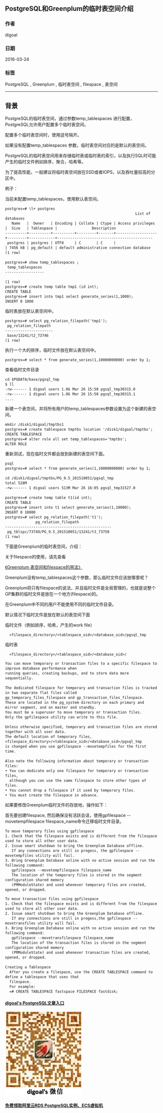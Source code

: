 ## PostgreSQL和Greenplum的临时表空间介绍  
                                                                                                                                                                         
### 作者                                                                                                                                                                         
digoal                                                                                                                                                                         
                                                                                                                                                                         
### 日期                                                                                                                                                                         
2016-03-24                                                                                                                                                                    
                                                                                                                                                                         
### 标签                                                                                                                                                                         
PostgreSQL , Greenplum , 临时表空间 , filespace , 表空间    
                                                                                                                                                                         
----                                                                                                                                                                         
                                                                                                                                                                         
## 背景                                                             
PostgreSQL的临时表空间，通过参数temp_tablespaces 进行配置，PostgreSQL允许用户配置多个临时表空间。        
  
配置多个临时表空间时，使用逗号隔开。        
  
如果没有配置temp_tablespaces 参数，临时表空间对应的是默认的表空间。        
  
PostgreSQL的临时表空间用来存储临时表或临时表的索引，以及执行SQL时可能产生的临时文件例如排序，聚合，哈希等。      
    
为了提高性能，一般建议将临时表空间放在SSD或者IOPS，以及吞吐量较高的分区中。      
    
例子：    
  
当前未配置temp_tablespaces，使用默认表空间。      
  
```  
postgres=# \l+ postgres    
                                                            List of databases    
   Name   |  Owner   | Encoding | Collate | Ctype | Access privileges |  Size   | Tablespace |                Description                     
----------+----------+----------+---------+-------+-------------------+---------+------------+--------------------------------------------    
 postgres | postgres | UTF8     | C       | C     |                   | 7456 kB | pg_default | default administrative connection database    
(1 row)    
    
postgres=# show temp_tablespaces ;    
 temp_tablespaces     
------------------    
     
(1 row)    
postgres=# create temp table tmp1 (id int);    
CREATE TABLE    
postgres=# insert into tmp1 select generate_series(1,1000);    
INSERT 0 1000    
```  
  
临时表放在默认表空间中。    
  
```  
postgres=# select pg_relation_filepath('tmp1');    
 pg_relation_filepath     
----------------------    
 base/13241/t2_73746    
(1 row)    
```  
  
执行一个大的排序，临时文件放在默认表空间中。    
  
```  
postgres=# select * from generate_series(1,10000000000) order by 1;    
```  
  
查看临时文件目录    
  
```  
cd $PGDATA/base/pgsql_tmp    
$ ll    
-rw------- 1 digoal users 1.0G Mar 26 15:58 pgsql_tmp30315.0    
-rw------- 1 digoal users 1.0G Mar 26 15:58 pgsql_tmp30315.1    
....    
```  
  
新建一个表空间，并将所有用户的temp_tablespaces参数设置为这个新建的表空间。      
  
```  
mkdir /disk1/digoal/tmptbs1    
postgres=# create tablespace tmptbs location '/disk1/digoal/tmptbs';    
CREATE TABLESPACE    
postgres=# alter role all set temp_tablespaces='tmptbs';    
ALTER ROLE    
```  
  
重新测试，现在临时文件都会放到新建的表空间下面。      
  
```  
psql    
postgres=# select * from generate_series(1,10000000000) order by 1;    
    
cd /disk1/digoal/tmptbs/PG_9.5_201510051/pgsql_tmp    
total 528M    
-rw------- 1 digoal users 513M Mar 26 16:05 pgsql_tmp31527.0    
    
postgres=# create temp table t1(id int);    
CREATE TABLE    
postgres=# insert into t1 select generate_series(1,10000);    
INSERT 0 10000    
postgres=# select pg_relation_filepath('t1');    
              pg_relation_filepath                   
-------------------------------------------------    
 pg_tblspc/73749/PG_9.5_201510051/13241/t3_73750    
(1 row)    
```  
    
  
下面是Greenplum的临时表空间，介绍：      
  
关于filespace的使用，请先查看    
  
[《Greenplum 表空间和filespace的用法》](../201512/20151218_01.md)    
    
Greenplum没有temp_tablespaces这个参数，那么临时文件应该放哪里呢？    
  
Greenplum将只有filespace的说法，并且临时文件是全局管理的，也就是说整个GP集群的临时文件是放在一个地方(filespace)的。      
  
在Greenplum中不同的用户不能使用不同的临时文件目录。      
    
默认情况下临时文件是放在默认的表空间下面    
  
临时文件（例如排序，哈希，产生的work file）    
  
```  
  <filespace_directory>/<tablespace_oid>/<database_oid>/pgsql_tmp     
```  
  
临时表    
  
```  
  <filespace_directory>/<tablespace_oid>/<database_oid>/    
```  
  
```  
You can move temporary or transaction files to a specific filespace to improve database performance when    
running queries, creating backups, and to store data more sequentially.    
    
The dedicated filespace for temporary and transaction files is tracked in two separate flat files called    
gp_temporary_files_filespace and gp_transaction_files_filespace.     
These are located in the pg_system directory on each primary and mirror segment, and on master and standby.     
You must be a superuser to move temporary or transaction files.     
Only the gpfilespace utility can write to this file.    
    
Unless otherwise specified, temporary and transaction files are stored together with all user data.     
The default location of temporary files, <filespace_directory>/<tablespace_oid>/<database_oid>/pgsql_tmp     
is changed when you use gpfilespace --movetempfiles for the first time.    
    
Also note the following information about temporary or transaction files:    
• You can dedicate only one filespace for temporary or transaction files,     
  although you can use the same filespace to store other types of files.    
• You cannot drop a filespace if it used by temporary files.    
• You must create the filespace in advance.     
```  
  
如果要修改Greenplum临时文件的存放地，操作如下：    
  
首先要创建filespace, 然后确保没有活跃会话，使用gpfilespace --movetempfilespace filespace_name命令迁移临时文件目录。      
  
```  
To move temporary files using gpfilespace      
1. Check that the filespace exists and is different from the filespace used to store all other user data.    
2. Issue smart shutdown to bring the Greenplum Database offline.    
   If any connections are still in progess, the gpfilespace --movetempfiles utility will fail.    
3. Bring Greenplum Database online with no active session and run the following command:    
   gpfilespace --movetempfilespace filespace_name    
   The location of the temporary files is stored in the segment configuration shared memory    
   (PMModuleState) and used whenever temporary files are created, opened, or dropped.    
```  
  
```  
To move transaction files using gpfilespace    
1. Check that the filespace exists and is different from the filespace used to store all other user data.    
2. Issue smart shutdown to bring the Greenplum Database offline.    
   If any connections are still in progess,the gpfilespace --movetransfiles utility will fail.    
3. Bring Greenplum Database online with no active session and run the following command:    
   gpfilespace --movetransfilespace filespace_name    
   The location of the transaction files is stored in the segment configuration shared memory    
   (PMModuleState) and used whenever transaction files are created, opened, or dropped.    
    
Creating a Tablespace    
  After you create a filespace, use the CREATE TABLESPACE command to define a tablespace that uses that    
  filespace.     
  For example:      
  =# CREATE TABLESPACE fastspace FILESPACE fastdisk;    
```  
    
  
  
  
  
  
  
  
  
  
  
  
  
  
  
  
  
#### [digoal's PostgreSQL文章入口](https://github.com/digoal/blog/blob/master/README.md "22709685feb7cab07d30f30387f0a9ae")
  
  
![digoal's weixin](../pic/digoal_weixin.jpg "f7ad92eeba24523fd47a6e1a0e691b59")
  
  
  
  
  
  
  
  
#### [免费领取阿里云RDS PostgreSQL实例、ECS虚拟机](https://www.aliyun.com/database/postgresqlactivity "57258f76c37864c6e6d23383d05714ea")
  
